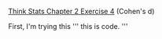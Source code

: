 [Think Stats Chapter 2 Exercise 4](http://greenteapress.com/thinkstats2/html/thinkstats2003.html#toc24) (Cohen's d)


First, I'm trying this
'''
this is code.
'''
